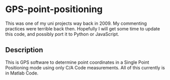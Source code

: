 # GPS-point-positioning

This was one of my uni projects way back in 2009. My commenting practices were terrible back then. Hopefully I will get some time to update this code, and possibly port it to Python or JavaScript.

## Description
This is GPS software to determine point coordinates in a Single Point Positioning mode using only C/A Code measurements. All of this currently is in Matlab Code.
